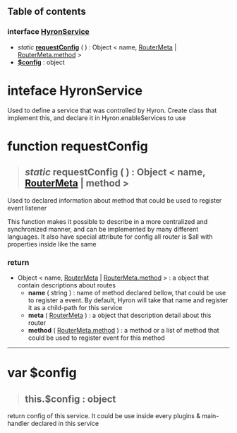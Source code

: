 ## **Table of contents**

### interface [**HyronService**](#interface-HyronService)

-   *static* [**requestConfig**](#function-requestconfig) ( ) : Object < name, [RouterMeta](./RouterMeta) | [RouterMeta.method](./RouterMeta#var-method) >
-   [**$config**]() : object

# inteface **HyronService**

Used to define a service that was controlled by Hyron. Create class that implement this, and declare it in Hyron.enableServices to use

# function requestConfig

> ## *static* **requestConfig** ( ) :  Object < name, [RouterMeta](./RouterMeta) | method >

Used to declared information about method that could be used to register event listener

This function makes it possible to describe in a more centralized and synchronized manner, and can be implemented by many different languages. It also have special attribute for config all router is $all with properties inside like the same

### **return**

 - Object < name, [RouterMeta](./RouterMeta.md) | [RouterMeta.method](./RouterMeta#var-method) > : a object that contain descriptions about routes
    - **name** ( string ) : name of method declared bellow, that could be use to register a event. By default, Hyron will take that name and register it as a child-path for this service
    - **meta** ( [RouterMeta](./RouterMeta.md) ) : a object that description detail about this router
    - **method** ( [RouterMeta.method](./RouterMeta#var-method) ) : a method or a list of method that could be used to register event for this method

---

# var $config

> ## this.**$config** : object

return config of this service. It could be use inside every plugins & main-handler declared in this service